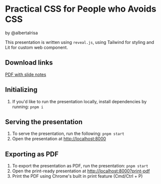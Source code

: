 # Practical CSS for People who Avoids CSS

by @albertalrisa

This presentation is written using `reveal.js`, using Tailwind for styling and Lit for custom web component.

## Download links

[PDF with slide notes](./generated/20250804-practical-css.pdf)

## Initializing

1. If you'd like to run the presentation locally, install dependencies by running: `pnpm i`

## Serving the presentation

1. To serve the presentation, run the following: `pnpm start`
2. Open the presentation at [http://localhost:8000](http://localhost:8000)

## Exporting as PDF

1. To export the presentation as PDF, run the presentation: `pnpm start`
2. Open the print-ready presentation at [http://localhost:8000?print-pdf](http://localhost:8000?print-pdf)
3. Print the PDF using Chrome's built in print feature (Cmd/Ctrl + P)
